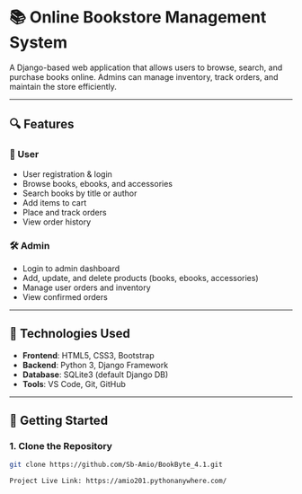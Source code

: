 # 📚 Online Bookstore Management System

A Django-based web application that allows users to browse, search, and purchase books online. Admins can manage inventory, track orders, and maintain the store efficiently.

---

## 🔍 Features

### 👤 User
- User registration & login
- Browse books, ebooks, and accessories
- Search books by title or author
- Add items to cart
- Place and track orders
- View order history

### 🛠️ Admin
- Login to admin dashboard
- Add, update, and delete products (books, ebooks, accessories)
- Manage user orders and inventory
- View confirmed orders

---

## 🧰 Technologies Used

- **Frontend**: HTML5, CSS3, Bootstrap
- **Backend**: Python 3, Django Framework
- **Database**: SQLite3 (default Django DB)
- **Tools**: VS Code, Git, GitHub

---

## 🚀 Getting Started

### 1. Clone the Repository

```bash
git clone https://github.com/Sb-Amio/BookByte_4.1.git

Project Live Link: https://amio201.pythonanywhere.com/
